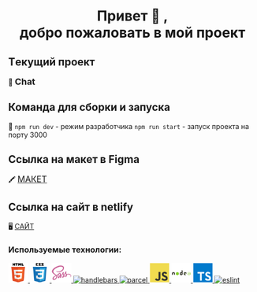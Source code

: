 <h1 align="center">Привет 👋 , <br>добро пожаловать в мой проект</h1>

## Tекущий проект
📨
<strong style="font-size: 18px">Chat</strong>

## Команда для сборки и запуска
🚀 
`npm run dev` - режим разработчика
`npm run start` - запуск проекта на порту 3000

## Ссылка на макет в Figma
🖍️ 
<a style="font-size: 17px" href="https://www.figma.com/file/dxrgJjJwtT4jrylJRxOn1G/chat?node-id=0%3A1&t=rgZMB9TfVY0SI8FZ-0">МАКЕТ</a>

## Ссылка на сайт в netlify
🖥️ 
<a href="https://famous-stardust-438380.netlify.app">САЙТ</a>

<div>
<h3 align="left">Используемые технологии:</h3>
<p align="left"> 
    <a href="https://www.w3.org/html/" target="_blank" rel="noreferrer">
        <img src="https://raw.githubusercontent.com/devicons/devicon/master/icons/html5/html5-original-wordmark.svg" alt="html5" height="40"/>
    </a>
    <a href="https://www.w3schools.com/css/" target="_blank" rel="noreferrer">
        <img src="https://raw.githubusercontent.com/devicons/devicon/master/icons/css3/css3-original-wordmark.svg" alt="css3" height="40"/> 
    </a> 
    <a href="https://sass-lang.com" target="_blank" rel="noreferrer"> 
        <img src="https://raw.githubusercontent.com/devicons/devicon/master/icons/sass/sass-original.svg" alt="sass" height="40"/> 
    </a>
    <a href="https://handlebarsjs.com" target="_blank" rel="noreferrer"> 
        <img src="https://handlebarsjs.com/images/handlebars_logo.png" alt="handlebars" height="40"/> 
    </a> 
    <a href="https://parceljs.org/" target="_blank" rel="noreferrer"> 
        <img src="https://parceljs.org/avatar.b1be591d.avif" alt="parcel" height="40"/> 
    </a>
    <a href="https://developer.mozilla.org/en-US/docs/Web/JavaScript" target="_blank" rel="noreferrer"> 
        <img src="https://raw.githubusercontent.com/devicons/devicon/master/icons/javascript/javascript-original.svg" alt="javascript" height="40"/> 
    </a> 
    <a href="https://nodejs.org" target="_blank" rel="noreferrer"> 
        <img src="https://raw.githubusercontent.com/devicons/devicon/master/icons/nodejs/nodejs-original-wordmark.svg" alt="nodejs" height="40"/> 
    </a> 
    <a href="https://www.typescriptlang.org/" target="_blank" rel="noreferrer"> 
        <img src="https://raw.githubusercontent.com/devicons/devicon/master/icons/typescript/typescript-original.svg" alt="typescript" height="40"/> 
    </a>
    <a href="https://eslint.org" target="_blank" rel="noreferrer"> 
        <img src="https://upload.wikimedia.org/wikipedia/commons/thumb/e/e3/ESLint_logo.svg/1200px-ESLint_logo.svg.png" alt="eslint" height="40"/> 
    </a>
</p>
</div>
